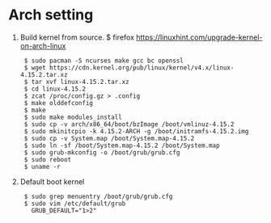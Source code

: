 Arch setting
==============

1. Build kernel from source.
        $ firefox https://linuxhint.com/upgrade-kernel-on-arch-linux
   
        $ sudo pacman -S ncurses make gcc bc openssl
        $ wget https://cdn.kernel.org/pub/linux/kernel/v4.x/linux-4.15.2.tar.xz
        $ tar xvf linux-4.15.2.tar.xz
        $ cd linux-4.15.2
        $ zcat /proc/config.gz > .config
        $ make olddefconfig
        $ make
        $ sudo make modules_install
        $ sudo cp -v arch/x86_64/boot/bzImage /boot/vmlinuz-4.15.2
        $ sudo mkinitcpio -k 4.15.2-ARCH -g /boot/initramfs-4.15.2.img
        $ sudo cp -v System.map /boot/System.map-4.15.2
        $ sudo ln -sf /boot/System.map-4.15.2 /boot/System.map
        $ sudo grub-mkconfig -o /boot/grub/grub.cfg
        $ sudo reboot
        $ uname -r

2. Default boot kernel

        $ sudo grep menuentry /boot/grub/grub.cfg
        $ sudo vim /etc/default/grub
          GRUB_DEFAULT="1>2"
